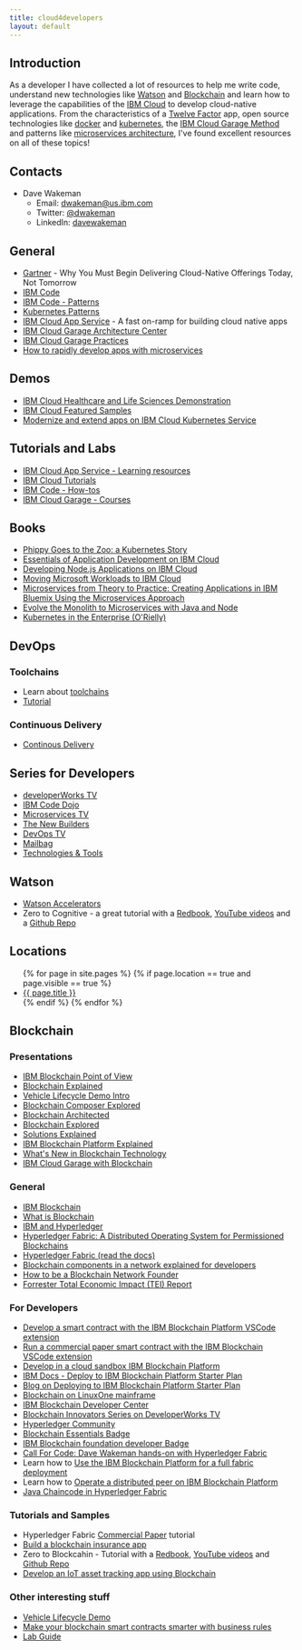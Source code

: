 ```yaml
---
title: cloud4developers
layout: default
---
```


## Introduction
As a developer I have collected a lot of resources to help me write code, understand new technologies like [Watson](https://www.ibm.com/watson/) and [Blockchain](http://www.ibm.com/blockchain) and learn how to leverage the capabilities of the [IBM Cloud](https://www.ibm.com/cloud/) to develop cloud-native applications.  From the characteristics of a [Twelve Factor](https://12factor.net/) app, open source technologies like [docker](https://www.docker.com/) and [kubernetes](https://kubernetes.io/), the [IBM Cloud Garage Method](https://www.ibm.com/cloud/garage/) and patterns like [microservices architecture](https://www.ibm.com/cloud/garage/architectures/microservices/reference-architecture/), I've found excellent resources on all of these topics!

## Contacts
- Dave Wakeman
  - Email: [dwakeman@us.ibm.com](mailto:dwakeman@us.ibm.com)
  - Twitter: [@dwakeman](https://twitter.com/dwakeman)
  - LinkedIn: [davewakeman](https://www.linkedin.com/in/davewakeman/)


## General
- [Gartner](https://www.gartner.com/doc/reprints?id=1-4U4HD0D&ct=180327&st=sg) - Why You Must Begin Delivering Cloud-Native Offerings Today, Not Tomorrow 
- [IBM Code](https://developer.ibm.com/code/)
- [IBM Code - Patterns](https://developer.ibm.com/code/patterns/)
- [Kubernetes Patterns](https://developer.ibm.com/code/technologies/container-orchestration/)
- [IBM Cloud App Service](https://console.bluemix.net/developer/appservice/dashboard) - A fast on-ramp for building cloud native apps
- [IBM Cloud Garage Architecture Center](https://www.ibm.com/cloud/garage/architectures)
- [IBM Cloud Garage Practices](https://www.ibm.com/cloud/garage/category/practices)
- [How to rapidly develop apps with microservices](https://www.ibm.com/blogs/bluemix/2018/04/know-developing-applications-microservices/)

## Demos
- [IBM Cloud Healthcare and Life Sciences Demonstration](https://bluedemos.com/show/133)
- [IBM Cloud Featured Samples](https://ibm-cloud.github.io/#!/)
- [Modernize and extend apps on IBM Cloud Kubernetes Service](https://github.com/IBM-Cloud/jpetstore-kubernetes)

## Tutorials and Labs
- [IBM Cloud App Service - Learning resources](https://console.bluemix.net/developer/appservice/learning-resources)
- [IBM Cloud Tutorials](https://console.bluemix.net/docs/tutorials/index.html#tutorials)
- [IBM Code - How-tos](https://developer.ibm.com/code/howtos)
- [IBM Cloud Garage - Courses](https://www.ibm.com/cloud/garage/category/courses)

## Books
- [Phippy Goes to the Zoo: a Kubernetes Story](https://www.cncf.io/phippy-goes-to-the-zoo-book/)
- [Essentials of Application Development on IBM Cloud](http://www.redbooks.ibm.com/redpieces/abstracts/sg248374.html)
- [Developing Node.js Applications on IBM Cloud](http://www.redbooks.ibm.com/abstracts/sg248406.html)
- [Moving Microsoft Workloads to IBM Cloud](http://www.redbooks.ibm.com/Redbooks.nsf/RedbookAbstracts/redp5428.html?Open)
- [Microservices from Theory to Practice: Creating Applications in IBM Bluemix Using the Microservices Approach](http://www.redbooks.ibm.com/Redbooks.nsf/RedbookAbstracts/sg248275.html?Open)
- [Evolve the Monolith to Microservices with Java and Node](http://www.redbooks.ibm.com/abstracts/sg248358.html?Open)
- [Kubernetes in the Enterprise (O'Rielly)](https://ibm.biz/BdYA4i)


## DevOps
### Toolchains
- Learn about [toolchains](https://www.ibm.com/cloud/garage/toolchains)
- [Tutorial](https://www.ibm.com/cloud/garage/category/courses)
 
### Continuous Delivery
- [Continous Delivery](https://www.ibm.com/cloud/continuous-delivery)


## Series for Developers
- [developerWorks TV](https://developer.ibm.com/tv/)
- [IBM Code Dojo](https://developer.ibm.com/tv/ibm-code-dojo/)
- [Microservices TV](https://developer.ibm.com/tv/category/microservices/)
- [The New Builders](https://developer.ibm.com/tv/builders/)
- [DevOps TV](https://developer.ibm.com/tv/devops/)
- [Mailbag](https://developer.ibm.com/tv/dwmailbag/)
- [Technologies & Tools](https://developer.ibm.com/tv/topics/)


## Watson

- [Watson Accelerators](https://watsonaccelerators.mybluemix.net/portal/welcome)
- Zero to Cognitive - a great tutorial with a [Redbook](https://www.redbooks.ibm.com/redbooks.nsf/redbookabstracts/crse0400.html?Open), [YouTube videos](https://www.youtube.com/watch?v=Jj7IFjd3FyI&list=PLnJzIOiv6cVTaS8k90R3T9AlS_kf5XWmX) and a [Github Repo](https://github.com/rddill-IBM/ZeroToCognitive)

## Locations
<ul>
{% for page in site.pages %}
    {% if page.location == true and page.visible == true %}
    <li><a href="{{ site.baseurl }}{{ page.url }}">{{ page.title }}</a></li>
    {% endif %}
{% endfor %}
</ul>

## Blockchain


### Presentations
- [IBM Blockchain Point of View](http://cloud4developers.github.io/docs/IBM-Blockchain-PoV.pdf)
- [Blockchain Explained](https://www.slideshare.net/MattLucas3/blockchain-explained-v513)
- [Vehicle Lifecycle Demo Intro](http://cloud4developers.github.io/docs/Vehicle-Lifecycle-Demo-Intro.pdf)
- [Blockchain Composer Explored](https://www.slideshare.net/MattLucas3/blockchain-hyperledger-composer-explored-v212)
- [Blockchain Architected](https://www.slideshare.net/MattLucas3/blockchain-architectures-explored-v30)
- [Blockchain Explored](https://www.slideshare.net/MattLucas3/blockchain-hyperledger-fabric-explored-v45)
- [Solutions Explained](https://www.slideshare.net/MattLucas3/ibm-blockchain-solutions-explained-v03)
- [IBM Blockchain Platform Explained](https://www.slideshare.net/MattLucas3/ibm-blockchain-platform-explained-v113)
- [What's New in Blockchain Technology](https://www.slideshare.net/MattLucas3/blockchain-whats-new-in-hyperledger-fabric-oct-2018)
- [IBM Cloud Garage with Blockchain](https://www.slideshare.net/MattLucas3/blockchain-ibm-cloud-garages-explained-v11)


### General
- [IBM Blockchain](http://www.ibm.com/blockchain)
- [What is Blockchain](https://www.ibm.com/blockchain/what-is-blockchain.html)
- [IBM and Hyperledger](https://www.ibm.com/blockchain/hyperledger.html)
- [Hyperledger Fabric: A Distributed Operating System for Permissioned Blockchains](https://arxiv.org/abs/1801.10228v1)
- [Hyperledger Fabric (read the docs)](https://hyperledger-fabric.readthedocs.io/en/release-1.1/)
- [Blockchain components in a network explained for developers](https://www.youtube.com/watch?v=sJaT2L99BUo)
- [How to be a Blockchain Network Founder](https://www.ibm.com/account/reg/signup?formid=urx-31528)
- [Forrester Total Economic Impact (TEI) Report](https://www.ibm.com/account/reg/us-en/signup?formid=urx-33572)

### For Developers
- [Develop a smart contract with the IBM Blockchain Platform VSCode extension](https://developer.ibm.com/tutorials/ibm-blockchain-platform-vscode-smart-contract/)
- [Run a commercial paper smart contract with the IBM Blockchain VSCode extension](https://developer.ibm.com/tutorials/run-commercial-paper-smart-contract-with-ibm-blockchain-vscode-extension/)
- [Develop in a cloud sandbox IBM Blockchain Platform](https://ibm-blockchain.github.io/)
- [IBM Docs - Deploy to IBM Blockchain Platform Starter Plan](https://console.bluemix.net/docs/services/blockchain/develop_starter.html#deploying-a-business-networks-on-starter-plan)
- [Blog on Deploying to IBM Blockchain Platform Starter Plan](https://hackernoon.com/deploy-a-business-network-on-free-ibm-blockchain-starter-plan-93fafb3dd997)
- [Blockchain on LinuxOne mainframe](https://developer.ibm.com/code/patterns/run-blockchain-technology-on-a-linux-mainframe/)
- [IBM Blockchain Developer Center](https://developer.ibm.com/blockchain/)
- [Blockchain Innovators Series on DeveloperWorks TV](https://developer.ibm.com/tv/blockchain-innovators/)
- [Hyperledger Community](https://hyperledger.github.io/composer/support/support-index.html)
- [Blockchain Essentials Badge](https://developer.ibm.com/courses/all/blockchain-essentials/)
- [IBM Blockchain foundation developer Badge](https://developer.ibm.com/courses/all/ibm-blockchain-foundation-developer/)
- [Call For Code: Dave Wakeman hands-on with Hyperledger Fabric](https://youtu.be/sBg9R0r_7oA)
- Learn how to [Use the IBM Blockchain Platform for a full fabric deployment](https://developer.ibm.com/tutorials/ibm-blockchain-platform-for-icp-full-fabric-deployment/)
- Learn how to [Operate a distributed peer on IBM Blockchain Platform](https://developer.ibm.com/tutorials/operate-distributed-peer-on-ibm-blockchain-platform/)
- [Java Chaincode in Hyperledger Fabric](https://medium.com/@aleksobol/explained-java-chaincode-in-hyperledger-fabric-fc63fccc84a3)

### Tutorials and Samples
- Hyperledger Fabric [Commercial Paper](https://hyperledger-fabric.readthedocs.io/en/release-1.4/tutorial/commercial_paper.html) tutorial
- [Build a blockchain insurance app](https://github.com/IBM/build-blockchain-insurance-app)
- Zero to Blockcahin - Tutorial with a [Redbook](https://www.redbooks.ibm.com/Redbooks.nsf/RedbookAbstracts/crse0401.html?Open), [YouTube videos](https://www.youtube.com/watch?v=CgGX-BTYOwA&list=PLnJzIOiv6cVTjaJRtJ2srarhs-m4V3zs3) and 
[Github Repo](https://github.com/rddill-IBM/ZeroToBlockchain)
- [Develop an IoT asset tracking app using Blockchain](https://developer.ibm.com/code/patterns/develop-an-iot-asset-tracking-app-using-blockchain/)

### Other interesting stuff
- [Vehicle Lifecycle Demo](https://www.youtube.com/watch?v=cNvOQp8r0xo&t=244)
- [Make your blockchain smart contracts smarter with business rules](https://www.ibm.com/developerworks/library/mw-1708-mery-blockchain/1708-mery.html)
- [Lab Guide](https://cloud4developers.github.io/docs/Blockchain-PoT-Lab-Workbook-v1.8.1.pdf)


